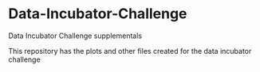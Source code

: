 # Data-Incubator-Challenge
Data Incubator Challenge supplementals

This repository has the plots and other files created for the data incubator challenge
